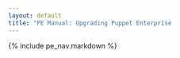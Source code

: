 ```yaml
---
layout: default
title: "PE Manual: Upgrading Puppet Enterprise
---
```


{% include pe_nav.markdown %}

<!-- TK nothing written yet -->
